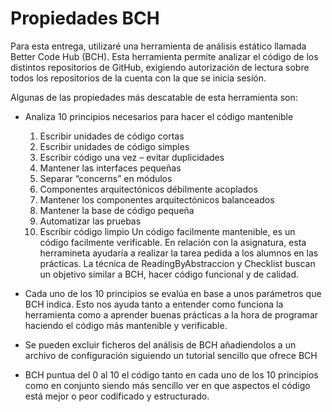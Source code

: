 # Propiedades BCH


Para esta entrega, utilizaré una herramienta de análisis estático llamada Better Code Hub (BCH).
Esta herramienta permite analizar el código de los distintos repositorios de GitHub, exigiendo autorización de lectura sobre todos los repositorios de la cuenta con la que se inicia sesión.

Algunas de las propiedades más descatable de esta herramienta son:

* Analiza 10 principios necesarios para hacer el código mantenible
    1. Escribir unidades de código cortas
    2. Escribir unidades de código simples
    3. Escribir código una vez – evitar duplicidades
    4. Mantener las interfaces pequeñas
    5. Separar “concerns” en módulos
    6. Componentes arquitectónicos débilmente acoplados
    7. Mantener los componentes arquitectónicos balanceados
    8. Mantener la base de código pequeña
    9. Automatizar las pruebas
    10. Escribir código limpio
Un código facilmente mantenible, es un código facilmente verificable. En relación con la asignatura, esta herramineta ayudaría a realizar la tarea pedida a los alumnos en las prácticas. La técnica de ReadingByAbstraccion y Checklist buscan un objetivo similar a BCH, hacer código funcional y de calidad.

* Cada uno de los 10 principios se evalúa en base a unos parámetros que BCH indica. Esto nos ayuda tanto a entender como funciona la herramienta como a aprender buenas prácticas a la hora de programar haciendo el código más mantenible y verificable.
* Se pueden excluir ficheros del análisis de BCH añadiendolos a un archivo de configuración siguiendo un tutorial sencillo que ofrece BCH
* BCH puntua del 0 al 10 el código tanto en cada uno de los 10 principios como en conjunto siendo más sencillo ver en que aspectos el código está mejor o peor codificado y estructurado. 
